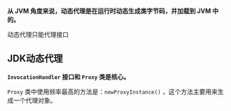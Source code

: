
**从 JVM 角度来说，动态代理是在运行时动态生成类字节码，并加载到 JVM 中的。**

动态代理只能代理接口
## JDK动态代理

**`InvocationHandler` 接口和 `Proxy` 类是核心。**

`Proxy` 类中使用频率最高的方法是：`newProxyInstance()` ，这个方法主要用来生成一个代理对象。
